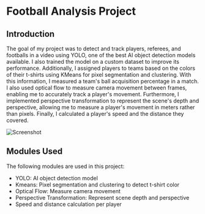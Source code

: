 # Football Analysis Project

## Introduction
The goal of my project was to detect and track players, referees, and footballs in a video using YOLO, one of the best AI object detection models available. I also trained the model on a custom dataset to improve its performance. Additionally, I assigned players to teams based on the colors of their t-shirts using KMeans for pixel segmentation and clustering. With this information, I measured a team's ball acquisition percentage in a match. I also used optical flow to measure camera movement between frames, enabling me to accurately track a player's movement. Furthermore, I implemented perspective transformation to represent the scene's depth and perspective, allowing me to measure a player's movement in meters rather than pixels. Finally, I calculated a player's speed and the distance they covered.


![Screenshot](output_videos/screenshot.png)

## Modules Used
The following modules are used in this project:
- YOLO: AI object detection model
- Kmeans: Pixel segmentation and clustering to detect t-shirt color
- Optical Flow: Measure camera movement
- Perspective Transformation: Represent scene depth and perspective
- Speed and distance calculation per player



